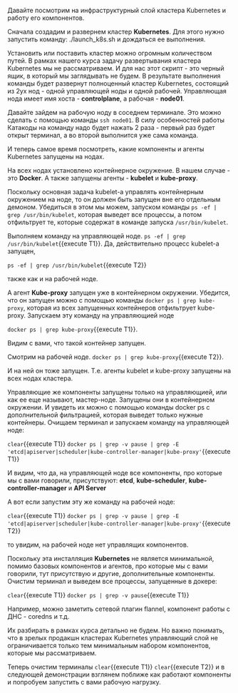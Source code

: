 Давайте посмотрим на инфраструктурный слой кластера Kubernetes и работу его компонентов. 

Сначала создадим и развернем кластер **Kubernetes**. Для этого нужно запустить команду: ./launch_k8s.sh и дождаться ее выполнения.

Установить или поставить кластер можно огромным количеством путей. В рамках нашего курса задачу развертывания кластера Kubernetes мы не рассматриваем. И для нас этот скрипт - это черный ящик, в который мы заглядывать не будем. В результате выполнения команды будет развернут полноценный кластер Kubernetes, состоящий из 2ух нод - одной управляющей ноды и одной рабочей. Управляющая нода имеет имя хоста - **controlplane**, а рабочая - **node01**.

Давайте зайдем на рабочую ноду в соседнем терминале. Это можно сделать с помощью команды `ssh node01`. В силу особенностей работы Катакоды на команду надо будет нажать 2 раза - первый раз будет открыт терминал, а во второй выполнится уже сама команда.

И теперь самое время посмотреть, какие компоненты и агенты Kubernetes запущены на нодах.

На всех нодах установлено контейнерное окружение. B нашем случае - это **Docker**. А также запущены агенты - **kubelet** и **kube-proxy**.

Поскольку основная задача kubelet-а управлять контейнерным окружением на ноде, то он должен быть запущен вне его отдельным демоном. Убедиться в этом мы можем, запуском команды `ps -ef | grep /usr/bin/kubelet`, которая выведет все процессы, а потом отфильтрует те, которые содержат в команде запуска `/usr/bin/kubelet`.

Выполняем команду на управляющей ноде. `ps -ef | grep /usr/bin/kubelet`{{execute T1}}. Да, действительно процесс kubelet-a запущен, 

`ps -ef | grep /usr/bin/kubelet`{{execute T2}}

также как и на рабочей ноде.  

А агент **Kube-proxy** запущен уже в контейнерном окружении. Убедится, что он запущен можно с помощью команды `docker ps | grep kube-proxy`, которая из всех запущенных контейнеров отфильтрует kube-proxy. Запускаем эту команду на управляющией ноде

`docker ps | grep kube-proxy`{{execute T1}}.

Видим с вами, что такой контейнер запущен.

Смотрим на рабочей ноде. `docker ps | grep kube-proxy`{{execute T2}}.

И на ней он тоже запущен. Т.е. агенты kubelet и kube-proxy запущены на всех нодах кластера.

Управляющие же компоненты запущены только на управляющией, или как ее еще называют, мастер-ноде. Запущены они в контейнерном окружении. И увидеть их можно с помощью команды docker ps с дополнительной фильтрацией, которая выведет только нужные контейнеры. Очищаем терминал и запускаем команду на управляющей ноде:

`clear`{{execute T1}}
`docker ps | grep -v pause | grep -E 'etcd|apiserver|scheduler|kube-controller-manager|kube-proxy'`{{execute T1}}

И видим, что да, на управляющей ноде все компоненты, про которые мы с вами говорили, присутствуют: **etcd**, **kube-scheduler**, **kube-controller-manager** и **API Server**

А вот если запустим эту же команду на рабочей ноде: 

`clear`{{execute T1}}
`docker ps | grep -v pause | grep -E 'etcd|apiserver|scheduler|kube-controller-manager|kube-proxy'`{{execute T2}}

то увидим, на рабочей ноде нет управлящих компонентов.

Поскольку эта инсталляция **Kubernetes** не является минимальной, помимо базовых компонентов и агентов, про которые мы с вами говорили, тут присутствую и другие, дополнительные компоненты. Очистим терминал и выведем все процессы, запущенные в докере: 

`clear`{{execute T1}}
`docker ps | grep -v pause`{{execute T1}}

Например, можно заметить сетевой плагин flannel, компонент работы с ДНС - coredns и т.д. 

Их разбирать в рамках курса детально не будем. Но важно понимать, что в зрелых продакшн кластерах Kubernetes управляющий слой не ограничивается только тем минимальным набором компонентов, которые мы рассматриваем.


Теперь очистим терминалы `clear`{{execute T1}} `clear`{{execute T2}} и в следующей демонстрации взглянем поближе как работают компоненты и попробуем запустить с вами рабочую нагрузку. 
